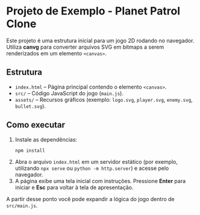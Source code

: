 # Projeto de Exemplo - Planet Patrol Clone

Este projeto é uma estrutura inicial para um jogo 2D rodando no navegador. Utiliza **canvg** para converter arquivos SVG em bitmaps a serem renderizados em um elemento `<canvas>`.

## Estrutura
- `index.html` – Página principal contendo o elemento `<canvas>`.
- `src/` – Código JavaScript do jogo (`main.js`).
- `assets/` – Recursos gráficos (exemplo: `logo.svg`, `player.svg`, `enemy.svg`, `bullet.svg`).

## Como executar
1. Instale as dependências:
   ```bash
   npm install
   ```
2. Abra o arquivo `index.html` em um servidor estático (por exemplo, utilizando `npx serve` ou `python -m http.server`) e acesse pelo navegador.
3. A página exibe uma tela inicial com instruções. Pressione **Enter** para iniciar e **Esc** para voltar à tela de apresentação.

A partir desse ponto você pode expandir a lógica do jogo dentro de `src/main.js`.
